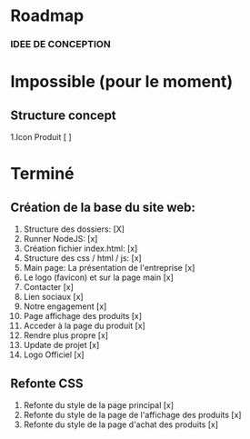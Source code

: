 # Roadmap

### IDEE DE CONCEPTION

# Impossible (pour le moment)
## Structure concept
 1.Icon Produit [ ]
 
# Terminé
## Création de la base du site web: 
1. Structure des dossiers: [X]
2. Runner NodeJS: [x]
3. Création fichier index.html: [x]
4. Structure des css / html / js: [x]
5. Main page: La présentation de l'entreprise [x]
6. Le logo (favicon) et sur la page main [x]
7. Contacter [x]
8. Lien sociaux [x]
9. Notre engagement [x]
10. Page affichage des produits [x]
11. Acceder à la page du produit [x]
12. Rendre plus propre [x]
13. Update de projet [x]
14. Logo Officiel [x]
## Refonte CSS 
 1. Refonte du style de la page principal [x]
 2. Refonte du style de la page de l'affichage des produits [x]
 3. Refonte du style de la page d'achat des produits [x]
